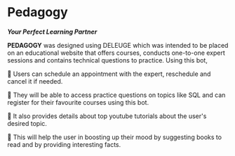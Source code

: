 # Pedagogy

**_Your Perfect Learning Partner_**

   **PEDAGOGY** was designed using DELEUGE which was intended to be placed on an educational website that offers courses, conducts one-to-one expert sessions and contains technical questions to practice. Using this bot, 
   
   💫 Users can schedule an appointment with the expert, reschedule and cancel it if needed.
   
   💫 They will be able to access practice questions on topics like SQL and can register for their favourite courses using this bot. 
   
   💫 It also provides details about top youtube tutorials about the user's desired topic. 
   
   💫 This will help the user in boosting up their mood by suggesting books to read and by providing interesting facts.


